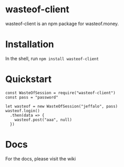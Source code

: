 # wasteof-client
wasteof-client is an npm package for wasteof.money.
# Installation
In the shell, run `npm install wasteof-client`
# Quickstart
```
const WasteOfSession = require("wasteof-client")
const pass = "password"

let wasteof = new WasteOfSession("jeffalo", pass)
wasteof.login()
  .then(data => {
    wasteof.post("aaa", null)
  })
```
# Docs
For the docs, please visit the wiki
